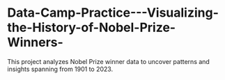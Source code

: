 # Data-Camp-Practice---Visualizing-the-History-of-Nobel-Prize-Winners-
This project analyzes Nobel Prize winner data to uncover patterns and insights spanning from 1901 to 2023.
